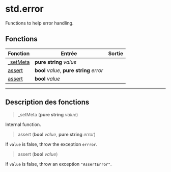 # std.error

Functions to help error handling.
## Fonctions
|Fonction|Entrée|Sortie|
|-|-|-|
|[_setMeta](#func_0)|**pure string** *value*||
|[assert](#func_1)|**bool** *value*, **pure string** *error*||
|[assert](#func_2)|**bool** *value*||


***
## Description des fonctions

<a id="func_0"></a>
> _setMeta (**pure string** *value*)

Internal function.

<a id="func_1"></a>
> assert (**bool** *value*, **pure string** *error*)

If `value` is false, throw the exception `errror`.

<a id="func_2"></a>
> assert (**bool** *value*)

If `value` is false, throw an exception `"AssertError"`.

